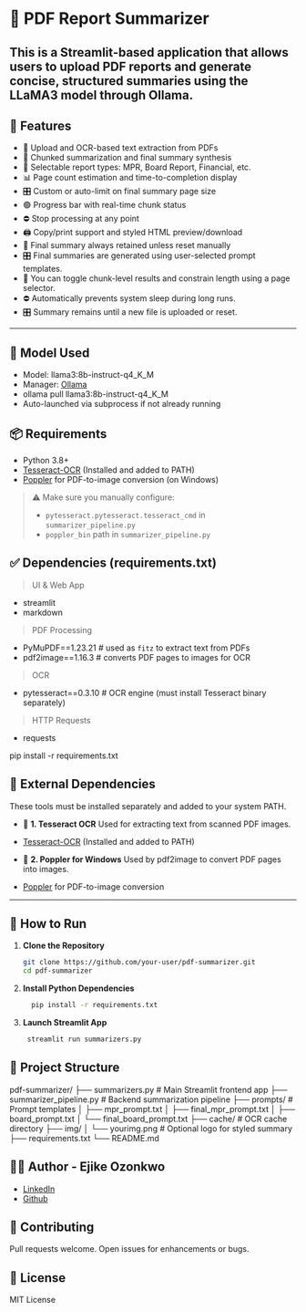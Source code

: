 # 🧠 PDF Report Summarizer
This is a **Streamlit-based application** that allows users to upload PDF reports and generate concise, structured summaries using the **LLaMA3** model through **Ollama**.
---

## 🔧 Features

- 📄 Upload and OCR-based text extraction from PDFs
- 🧩 Chunked summarization and final summary synthesis
- 🎯 Selectable report types: MPR, Board Report, Financial, etc.
- 📊 Page count estimation and time-to-completion display
- 🎛️ Custom or auto-limit on final summary page size
- 🟢 Progress bar with real-time chunk status
- ⛔ Stop processing at any point
- 🖨️ Copy/print support and styled HTML preview/download
- 🧠 Final summary always retained unless reset manually
- 🎛️ Final summaries are generated using user-selected prompt templates.
- 🧩 You can toggle chunk-level results and constrain length using a page selector.
- ⛔ Automatically prevents system sleep during long runs.
- 🎛️ Summary remains until a new file is uploaded or reset.
---

## 🧠 Model Used
- Model: llama3:8b-instruct-q4_K_M
- Manager: [Ollama](https://ollama.com/)
- ollama pull llama3:8b-instruct-q4_K_M
- Auto-launched via subprocess if not already running

## 📦 Requirements
- Python 3.8+
- [Tesseract-OCR](https://github.com/tesseract-ocr/tesseract) (Installed and added to PATH)
- [Poppler](https://github.com/oschwartz10612/poppler-windows/releases) for PDF-to-image conversion (on Windows)

> ⚠️ Make sure you manually configure:
> - `pytesseract.pytesseract.tesseract_cmd` in `summarizer_pipeline.py`
> - `poppler_bin` path in `summarizer_pipeline.py`

## ✅ Dependencies (requirements.txt)
> UI & Web App
- streamlit
- markdown
> PDF Processing
- PyMuPDF==1.23.21        # used as `fitz` to extract text from PDFs
- pdf2image==1.16.3        # converts PDF pages to images for OCR

> OCR
- pytesseract==0.3.10      # OCR engine (must install Tesseract binary separately)
> HTTP Requests
- requests

pip install -r requirements.txt

## 🔧 External Dependencies
These tools must be installed separately and added to your system PATH.

- 📌 **1. Tesseract OCR**
Used for extracting text from scanned PDF images.
- [Tesseract-OCR](https://github.com/tesseract-ocr/tesseract) (Installed and added to PATH) 

- 📌 **2. Poppler for Windows**
Used by pdf2image to convert PDF pages into images.
- [Poppler](https://github.com/oschwartz10612/poppler-windows/releases) for PDF-to-image conversion  

---
## 🏁 How to Run
1. **Clone the Repository**
   ```bash
   git clone https://github.com/your-user/pdf-summarizer.git
   cd pdf-summarizer

2. **Install Python Dependencies**
   ```bash
     pip install -r requirements.txt

3. **Launch Streamlit App**
   ``` bash
    streamlit run summarizers.py


## 📁 Project Structure
pdf-summarizer/
├── summarizers.py              # Main Streamlit frontend app
├── summarizer_pipeline.py     # Backend summarization pipeline
├── prompts/                   # Prompt templates
│   ├── mpr_prompt.txt
│   ├── final_mpr_prompt.txt
│   ├── board_prompt.txt
│   └── final_board_prompt.txt
├── cache/                     # OCR cache directory
├── img/
│   └── yourimg.png            # Optional logo for styled summary
├── requirements.txt
└── README.md


## 👨‍💻 Author - Ejike Ozonkwo
- [LinkedIn](https://www.linkedin.com/in/ozonkwoejike/)
- [Github](https://github.com/rychrr)

## 🤝 Contributing
Pull requests welcome. Open issues for enhancements or bugs.

## 🧾 License
MIT License
